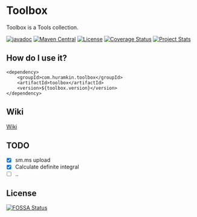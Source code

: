 # Toolbox

Toolbox is a Tools collection.

[![javadoc](https://javadoc.io/badge2/com.huramkin.toolbox/toolbox/javadoc.svg)](https://javadoc.io/doc/com.huramkin.toolbox/toolbox)
[![Maven Central](https://maven-badges.herokuapp.com/maven-central/com.huramkin.toolbox/toolbox/badge.svg)](https://maven-badges.herokuapp.com/maven-central/com.huramkin.toolbox/toolbox)
[![License](http://img.shields.io/:license-apache-brightgreen.svg)](http://www.apache.org/licenses/LICENSE-2.0.html)
[![Coverage Status](https://coveralls.io/repos/github/Huramkin/toolbox/badge.svg?branch=master)](https://coveralls.io/github/Huramkin/toolbox?branch=master)
[![Project Stats](https://www.openhub.net/p/Huramkintoolbox/widgets/project_thin_badge.gif)](https://www.openhub.net/p/Huramkintoolbox)

## How do I use it?

```angular2html
<dependency>
    <groupId>com.huramkin.toolbox</groupId>
    <artifactId>toolbox</artifactId>
    <version>${toolbox.version}</version>
</dependency>
```

## Wiki

[Wiki](https://github.com/Huramkin/toolbox/wiki)

## TODO

- [x] sm.ms upload
- [x] Calculate definite integral
- [ ] ..

## License

[![FOSSA Status](https://app.fossa.com/api/projects/git%2Bgithub.com%2FHuramkin%2Ftoolbox.svg?type=large)](https://app.fossa.com/projects/git%2Bgithub.com%2FHuramkin%2Ftoolbox?ref=badge_large)

